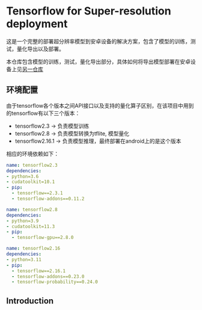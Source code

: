 # Tensorflow for Super-resolution deployment

这是一个完整的部署超分辨率模型到安卓设备的解决方案，包含了模型的训练，测试，量化导出以及部署。

本仓库包含模型的训练，测试，量化导出部分，具体如何将导出模型部署在安卓设备上见[另一仓库](https://github.com/Monaco12138/Android_Ttlite_SR)


## 环境配置
由于tensorflow各个版本之间API接口以及支持的量化算子区别，在该项目中用到的tensorflow有以下三个版本：

* tensorflow2.3 -> 负责模型训练
* tensorflow2.8 -> 负责模型转换为tflite, 模型量化
* tensorflow2.16.1 -> 负责模型推理，最终部署在android上的是这个版本

相应的环境依赖如下：
```yaml
name: tensorflow2.3
dependencies:
- python=3.6
- cudatoolkit=10.1
- pip:
  - tensorflow==2.3.1
  - tensorflow-addons==0.11.2

name: tensorflow2.8
dependencies:
- python=3.9
- cudatoolkit=11.3
- pip:
  - tensorflow-gpu==2.8.0

name: tensorflow2.16
dependencies:
- python=3.11
- pip:
  - tensorflow==2.16.1
  - tensorflow-addons==0.23.0
  - tensorflow-probability==0.24.0
```

## Introduction
